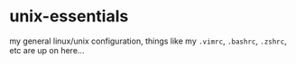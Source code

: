 # unix-essentials

my general linux/unix configuration, things like my `.vimrc`, `.bashrc`, `.zshrc`, etc are up on here...
